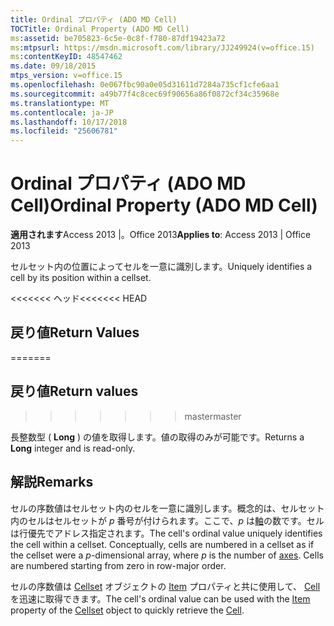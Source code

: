 ```yaml
---
title: Ordinal プロパティ (ADO MD Cell)
TOCTitle: Ordinal Property (ADO MD Cell)
ms:assetid: be705823-6c5e-0c8f-f780-87df19423a72
ms:mtpsurl: https://msdn.microsoft.com/library/JJ249924(v=office.15)
ms:contentKeyID: 48547462
ms.date: 09/18/2015
mtps_version: v=office.15
ms.openlocfilehash: 0e067fbc90a0e05d31611d7284a735cf1cfe6aa1
ms.sourcegitcommit: a49b77f4c8cec69f90656a86f0872cf34c35968e
ms.translationtype: MT
ms.contentlocale: ja-JP
ms.lasthandoff: 10/17/2018
ms.locfileid: "25606781"
---
```

# <a name="ordinal-property-ado-md-cell"></a><span data-ttu-id="651ed-102">Ordinal プロパティ (ADO MD Cell)</span><span class="sxs-lookup"><span data-stu-id="651ed-102">Ordinal Property (ADO MD Cell)</span></span>


<span data-ttu-id="651ed-103">**適用されます**Access 2013 |。Office 2013</span><span class="sxs-lookup"><span data-stu-id="651ed-103">**Applies to**: Access 2013 | Office 2013</span></span>

<span data-ttu-id="651ed-104">セルセット内の位置によってセルを一意に識別します。</span><span class="sxs-lookup"><span data-stu-id="651ed-104">Uniquely identifies a cell by its position within a cellset.</span></span>

<span data-ttu-id="651ed-105"><<<<<<< ヘッド</span><span class="sxs-lookup"><span data-stu-id="651ed-105"><<<<<<< HEAD</span></span>
## <a name="return-values"></a><span data-ttu-id="651ed-106">戻り値</span><span class="sxs-lookup"><span data-stu-id="651ed-106">Return Values</span></span>
=======
## <a name="return-values"></a><span data-ttu-id="651ed-107">戻り値</span><span class="sxs-lookup"><span data-stu-id="651ed-107">Return values</span></span>
>>>>>>> <span data-ttu-id="651ed-108">master</span><span class="sxs-lookup"><span data-stu-id="651ed-108">master</span></span>

<span data-ttu-id="651ed-109">長整数型 ( **Long** ) の値を取得します。値の取得のみが可能です。</span><span class="sxs-lookup"><span data-stu-id="651ed-109">Returns a **Long** integer and is read-only.</span></span>

## <a name="remarks"></a><span data-ttu-id="651ed-110">解説</span><span class="sxs-lookup"><span data-stu-id="651ed-110">Remarks</span></span>

<span data-ttu-id="651ed-p101">セルの序数値はセルセット内のセルを一意に識別します。概念的は、セルセット内のセルはセルセットが *p* 番号が付けられます。ここで、*p* は[軸](axes-collection-ado-md.md)の数です。セルは行優先でアドレス指定されます。</span><span class="sxs-lookup"><span data-stu-id="651ed-p101">The cell's ordinal value uniquely identifies the cell within a cellset. Conceptually, cells are numbered in a cellset as if the cellset were a *p*-dimensional array, where *p* is the number of [axes](axes-collection-ado-md.md). Cells are numbered starting from zero in row-major order.</span></span>

<span data-ttu-id="651ed-114">セルの序数値は [Cellset](item-property-ado-md-cellset.md) オブジェクトの [Item](cellset-object-ado-md.md) プロパティと共に使用して、 [Cell](cell-object-ado-md.md) を迅速に取得できます。</span><span class="sxs-lookup"><span data-stu-id="651ed-114">The cell's ordinal value can be used with the [Item](item-property-ado-md-cellset.md) property of the [Cellset](cellset-object-ado-md.md) object to quickly retrieve the [Cell](cell-object-ado-md.md).</span></span>

